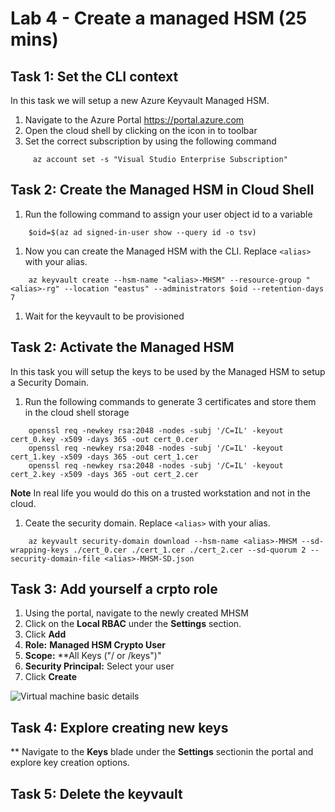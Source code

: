 # Lab 4 - Create a  managed HSM (25 mins)

## Task 1: Set the CLI context

In this task we will setup a new Azure Keyvault Managed HSM.

1. Navigate to the Azure Portal https://portal.azure.com
1. Open the cloud shell by clicking on the icon in to toolbar
1. Set the correct subscription by using the following command

``` CLI
     az account set -s "Visual Studio Enterprise Subscription"
```

## Task 2: Create the Managed HSM in Cloud Shell

1. Run the following command to assign your user object id to a variable

``` CLI
    $oid=$(az ad signed-in-user show --query id -o tsv)
```
1. Now you can create the Managed HSM with the CLI. Replace `<alias>` with your alias.

``` CLI
    az keyvault create --hsm-name "<alias>-MHSM" --resource-group "<alias>-rg" --location "eastus" --administrators $oid --retention-days 7
```

1. Wait for the keyvault to be provisioned

## Task 2: Activate the Managed HSM

In this task you will setup the keys to be used by the Managed HSM to setup a Security Domain.

1. Run the following commands to generate 3 certificates and store them in the cloud shell storage

``` CLI
    openssl req -newkey rsa:2048 -nodes -subj '/C=IL' -keyout cert_0.key -x509 -days 365 -out cert_0.cer
    openssl req -newkey rsa:2048 -nodes -subj '/C=IL' -keyout cert_1.key -x509 -days 365 -out cert_1.cer
    openssl req -newkey rsa:2048 -nodes -subj '/C=IL' -keyout cert_2.key -x509 -days 365 -out cert_2.cer
```

__Note__ In real life you would do this on a trusted workstation and not in the cloud.

1. Ceate the security domain. Replace `<alias>` with your alias.

```CLI
    az keyvault security-domain download --hsm-name <alias>-MHSM --sd-wrapping-keys ./cert_0.cer ./cert_1.cer ./cert_2.cer --sd-quorum 2 --security-domain-file <alias>-MHSM-SD.json
```

## Task 3: Add yourself a crpto role

1. Using the portal, navigate to the newly created MHSM
1. Click on the **Local RBAC** under the **Settings** section. 
1. Click **Add**
1. **Role:** **Managed HSM Crypto User**
1. **Scope:** **All Keys ("/ or /keys")"
1. **Security Principal:** Select your user
1. Click **Create**

![Virtual machine basic details](img/vm-basics.png)

## Task 4: Explore creating new keys

** Navigate to the **Keys** blade under the **Settings** sectionin the portal and explore key creation options.

## Task 5: Delete the keyvault